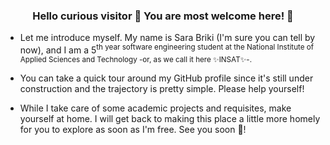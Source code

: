 ### <div align="center">Hello curious visitor 👋 You are most welcome here! 🥳</div>

- Let me introduce myself. My name is Sara Briki (I'm sure you can tell by now), and I am a 5<sup>th year software engineering student at the National Institute of Applied Sciences and Technology -or, as we call it here ✨INSAT✨-.
  
- You can take a quick tour around my GitHub profile since it's still under construction and the trajectory is pretty simple.
  Please help yourself!
  
- While I take care of some academic projects and requisites, make yourself at home. I will get back to making this place a little more homely for you to explore as soon as I'm free.
  See you soon 🤗!
  
<!--
**SaraBriki/SaraBriki** is a ✨ _special_ ✨ repository because its `README.md` (this file) appears on your GitHub profile.

Here are some ideas to get you started:

- 🔭 I’m currently working on ...
- 🌱 I’m currently learning ...
- 👯 I’m looking to collaborate on ...
- 🤔 I’m looking for help with ...
- 💬 Ask me about ...
- 📫 How to reach me: ...
- 😄 Pronouns: ...
- ⚡ Fun fact: ...
-->

